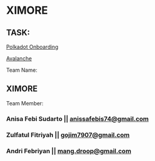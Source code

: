 # XIMORE

## TASK: 

[Polkadot Onboarding](./POLKADOT)

[Avalanche](./AVALANCHE)




Team Name:


## XIMORE


Team Member: 


### Anisa Febi Sudarto || anissafebis74@gmail.com


### Zulfatul Fitriyah || gojim7907@gmail.com


### Andri Febriyan || mang.droop@gmail.com


